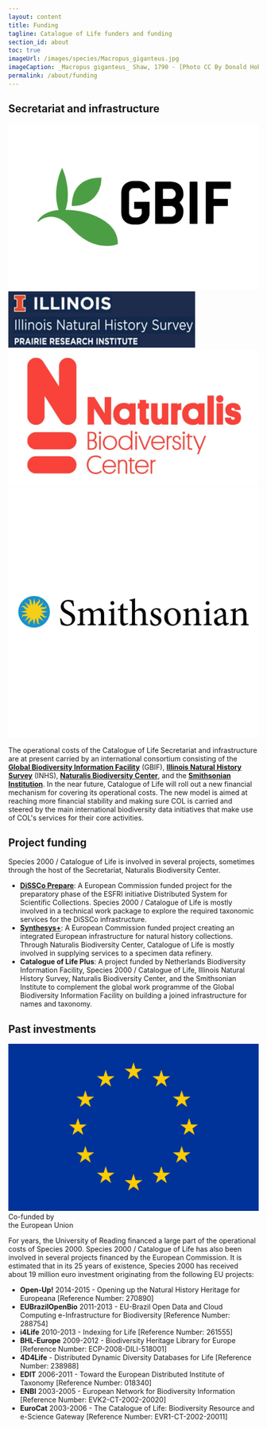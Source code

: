 ```yaml
---
layout: content
title: Funding
tagline: Catalogue of Life funders and funding
section_id: about
toc: true
imageUrl: /images/species/Macropus_giganteus.jpg
imageCaption: _Macropus giganteus_ Shaw, 1790 - [Photo CC By Donald Hobern](https://www.flickr.com/photos/dhobern/4033452983)
permalink: /about/funding
---
```


## Secretariat and infrastructure

<div class="partners">
    <a href="https://www.gbif.org/" target="_null"><img src="/images/partners/GBIF-2015-full.png"></a>
    <a href="https://inhs.illinois.edu/" target="_null"><img src="/images/partners/INHS.jpg"></a>
    <a href="https://naturalis.nl/" target="_null"><img src="/images/partners/Naturalis.jpg"></a>
    <a href="https://si.edu/" target="_null"><img src="/images/partners/Smithsonian.svg"></a>
</div>

The operational costs of the Catalogue of Life Secretariat and infrastructure are at present carried by an international consortium consisting of the **[Global Biodiversity Information Facility](https://www.gbif.org/)** (GBIF), **[Illinois Natural History Survey](https://inhs.illinois.edu/)** (INHS), **[Naturalis Biodiversity Center](https://naturalis.nl/)**, and the **[Smithsonian Institution](https://si.edu/)**. In the near future, Catalogue of Life will roll out a new financial mechanism for covering its operational costs. The new model is aimed at reaching more financial stability and making sure COL is carried and steered by the main international biodiversity data initiatives that make use of COL's services for their core activities.   

## Project funding
Species 2000 / Catalogue of Life is involved in several projects, sometimes through the host of the Secretariat, Naturalis Biodiversity Center.

* **[DiSSCo Prepare](https://www.dissco.eu/prepare/)**: A European Commission funded project for the preparatory phase of the ESFRI initiative Distributed System for Scientific Collections. Species 2000 / Catalogue of Life is mostly involved in a technical work package to explore the required taxonomic services for the DiSSCo infrastructure.
* **[Synthesys+](https://www.synthesys.info/)**: A European Commission funded project creating an integrated European infrastructure for natural history collections. Through Naturalis Biodiversity Center, Catalogue of Life is mostly involved in supplying services to a specimen data refinery. 
* **Catalogue of Life Plus**: A project funded by Netherlands Biodiversity Information Facility, Species 2000 / Catalogue of Life, Illinois Natural History Survey, Naturalis Biodiversity Center, and the Smithsonian Institute to complement the global work programme of the Global Biodiversity Information Facility on building a joined infrastructure for names and taxonomy.

## Past investments
<div class="eu-logo"><a href="https://https://europa.eu/european-union/index_en/" target="_null"><img src="/images/partners/EU.svg"></a><div class="caption">Co-funded by<br/>the European Union</div></div>

For years, the University of Reading financed a large part of the operational costs of Species 2000. Species 2000 / Catalogue of Life has also been involved in several projects financed by the European Commission. It is estimated that in its 25 years of existence, Species 2000 has received about 19 million euro investment originating from the following EU projects:

* **Open-Up!** 2014-2015 - Opening up the Natural History Heritage for Europeana [Reference Number: 270890]
* **EUBrazilOpenBio** 2011-2013 - EU-Brazil Open Data and Cloud Computing e-Infrastructure for Biodiversity [Reference Number: 288754]
* **i4Life** 2010-2013 - Indexing for Life [Reference Number: 261555]
* **BHL-Europe** 2009-2012 - Biodiversity Heritage Library for Europe [Reference Number: ECP-2008-DILI-518001]
* **4D4Life** - Distributed Dynamic Diversity Databases for Life [Reference Number: 238988]
* **EDIT** 2006-2011 - Toward the European Distributed Institute of Taxonomy [Reference Number: 018340]
* **ENBI** 2003-2005 - European Network for Biodiversity Information [Reference Number: EVK2-CT-2002-20020]
* **EuroCat** 2003-2006 - The Catalogue of Life: Biodiversity Resource and e-Science Gateway [Reference Number: EVR1-CT-2002-20011]
